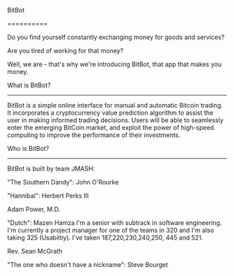 BitBot

==========


Do you find yourself constantly exchanging money for goods and services?


Are you tired of working for that money?


Well, we are - that's why we're introducing BitBot, that app that makes you money.


What is BitBot?

----------------------

 

BitBot is a simple online interface for manual and automatic Bitcoin trading. It incorporates a cryptocurrency value prediction algorithm to assist the user in making informed trading decisions. Users will be able to seamlessly enter the emerging BitCoin market, and exploit the power of high-speed computing to improve the performance of their investments.



Who is BitBot?

----------------------


BitBot is built by team JMASH:


"The Southern Dandy": John O'Rourke

"Hannibal": Herbert Perks III

Adam Power, M.D.

"Dutch": Mazen Hamza
I'm a senior with subtrack in software engineering. I'm currently a project manager for one of the teams in 320 and I'm also taking 325 (Usabiltiy). I've taken 187,220,230,240,250, 445  and 521. 

Rev. Sean McGrath

"The one who doesn't have a nickname": Steve Bourget